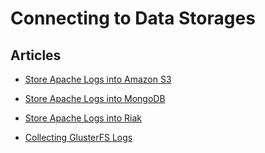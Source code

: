 # Connecting to Data Storages


Articles
--------

-   [Store Apache Logs into Amazon S3](/articles/apache-to-s3.md)


-   [Store Apache Logs into MongoDB](/articles/apache-to-mongodb.md)


-   [Store Apache Logs into Riak](/articles/apache-to-riak.md)


-   [Collecting GlusterFS Logs](/articles/collect-glusterfs-logs.md)
